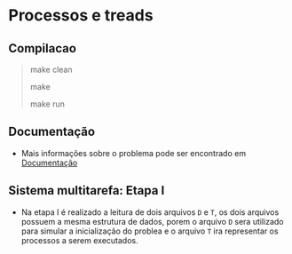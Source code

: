 # Processos e treads

## Compilacao

> make clean
>
> make
>
> make run

## Documentação

- Mais informações sobre o problema pode ser encontrado em [Documentação](https://github.com/danieldiv/processos-e-treads/blob/main/README-DOC.md)

## Sistema multitarefa: Etapa I

- Na etapa I é realizado a leitura de dois arquivos `D` e `T`, os dois arquivos possuem a mesma estrutura de dados, porem o arquivo `D` sera utilizado para simular a inicialização do problea e o arquivo `T` ira representar os processos a serem executados.

